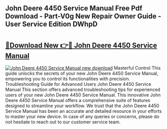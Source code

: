 ## John Deere 4450 Service Manual Free Pdf Download - Part-V0g New Repair Owner Guide - User Service Edition DWhpD

# <h2><a href="http://bc26220.oget.top/?id=John+Deere+4450+Service+Manual">🔗Download New 👉🔴 John Deere 4450 Service Manual</a></h2>

[![John Deere 4450 Service Manual new download](https://i.imgur.com/5g1atiW.png)](http://bc26220.oget.top/?id=John+Deere+4450+Service+Manual)
Masterful Control This guide unlocks the secrets of your new John Deere 4450 Service Manual, empowering you to control its functionalities with precision. Troubleshooting Guide for Advanced Users John Deere 4450 Service Manual This section offers advanced troubleshooting tips for experienced users of your new John Deere 4450 Service Manual. This innovative John Deere 4450 Service Manual offers a comprehensive suite of features designed to streamline your workflow. We trust that the John Deere 4450 Service Manual has been an accurate and detailed resource in your efforts to master your new device. In case of any queries or concerns, please do not hesitate to reach out to our customer service team.
